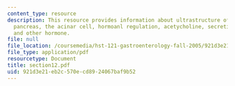 ```yaml
---
content_type: resource
description: This resource provides information about ultrastructure of the exocrine
  pancreas, the acinar cell, hormoanl regulation, acetycholine, secretin, somatostatin,
  and other hormone.
file: null
file_location: /coursemedia/hst-121-gastroenterology-fall-2005/921d3e21eb2c570ecd8924067baf9b52_section12.pdf
file_type: application/pdf
resourcetype: Document
title: section12.pdf
uid: 921d3e21-eb2c-570e-cd89-24067baf9b52
---
```

